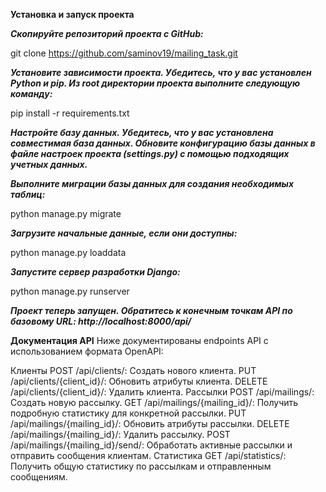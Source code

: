 **Установка и запуск проекта**

***Скопируйте репозиторий проекта с GitHub:***

git clone https://github.com/saminov19/mailing_task.git



***Установите зависимости проекта. Убедитесь, что у вас установлен Python и pip. Из root директории проекта выполните следующую команду:***

pip install -r requirements.txt




***Настройте базу данных. Убедитесь, что у вас установлена совместимая база данных. Обновите конфигурацию базы данных в файле настроек проекта (settings.py) с помощью подходящих учетных данных.***



***Выполните миграции базы данных для создания необходимых таблиц:***

python manage.py migrate




***Загрузите начальные данные, если они доступны:***

python manage.py loaddata <fixture-file>




***Запустите сервер разработки Django:***

python manage.py runserver




***Проект теперь запущен. Обратитесь к конечным точкам API по базовому URL: http://localhost:8000/api/***



**Документация API**
Ниже документированы endpoints API с использованием формата OpenAPI:



Клиенты
POST /api/clients/: Создать нового клиента.
PUT /api/clients/{client_id}/: Обновить атрибуты клиента.
DELETE /api/clients/{client_id}/: Удалить клиента.
Рассылки
POST /api/mailings/: Создать новую рассылку.
GET /api/mailings/{mailing_id}/: Получить подробную статистику для конкретной рассылки.
PUT /api/mailings/{mailing_id}/: Обновить атрибуты рассылки.
DELETE /api/mailings/{mailing_id}/: Удалить рассылку.
POST /api/mailings/{mailing_id}/send/: Обработать активные рассылки и отправить сообщения клиентам.
Статистика
GET /api/statistics/: Получить общую статистику по рассылкам и отправленным сообщениям.
